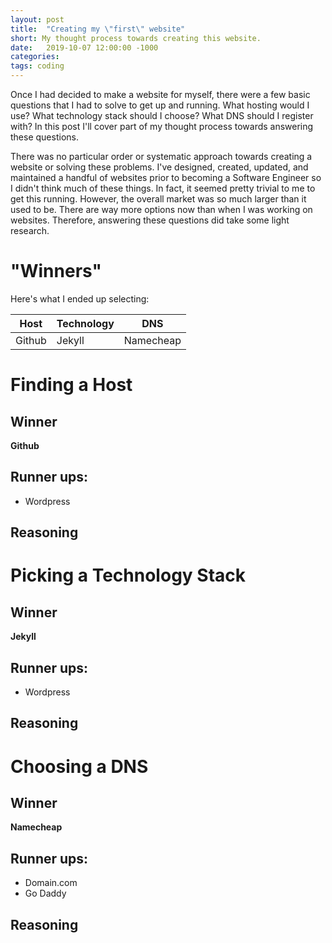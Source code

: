 ```yaml
---
layout: post
title:  "Creating my \"first\" website"
short: My thought process towards creating this website.
date:   2019-10-07 12:00:00 -1000
categories:
tags: coding
---
```

Once I had decided to make a website for myself, there were a few basic
questions that I had to solve to get up and running. What hosting would I use?
What technology stack should I choose? What DNS should I register with? In this
post I'll cover part of my thought process towards answering these questions.

There was no particular order or systematic approach towards creating a website
or solving these problems. I've designed, created, updated, and maintained a
handful of websites prior to becoming a Software Engineer so I didn't think much
of these things. In fact, it seemed pretty trivial to me to get this running.
However, the overall market was so much larger than it used to be. There are
way more options now than when I was working on websites. Therefore, answering
these questions did take some light research.

# "Winners"
Here's what I ended up selecting:

|Host|Technology|DNS|
|-|-|-|
|Github|Jekyll|Namecheap|

# Finding a Host
## Winner
**Github**

## Runner ups:
- Wordpress

## Reasoning

# Picking a Technology Stack
## Winner
**Jekyll**

## Runner ups:
- Wordpress

## Reasoning

# Choosing a DNS
## Winner
**Namecheap**

## Runner ups:
- Domain.com
- Go Daddy

## Reasoning
